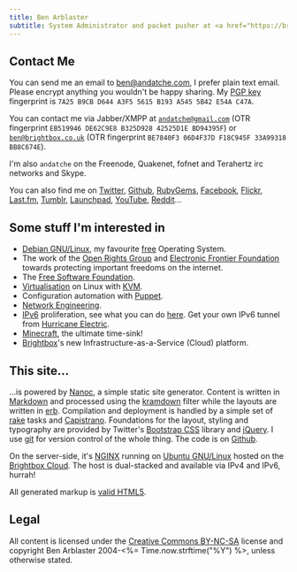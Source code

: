 ```yaml
--- 
title: Ben Arblaster
subtitle: System Administrator and packet pusher at <a href="https://brightbox.com/">Brightbox</a>, hacker, musician, motorcyclist, cat lover.<br />Interested in network engineering, security, virtualisation, config management, Linux, microcontrollers, classic motorcycles.
---
```

## Contact Me

You can send me an email to [ben@andatche.com](mailto:ben@andatche.com), I prefer plain text email. Please encrypt anything you wouldn't be happy sharing. My [PGP key](/andatche.asc) fingerprint is <code>7A25 B9CB D644 A3F5 5615  B193 A545 5B42 E54A C47A</code>.

You can contact me via Jabber/XMPP at <code>andatche@gmail.com</code> (OTR fingerprint <code>EB519946 DE62C9E8 B325D928 42525D1E BD94395F</code>) or <code>ben@brightbox.co.uk</code> (OTR fingerprint <code>BE7840F3 06D4F37D F18C945F 33A99318 BB8C674E</code>).

I'm also <code>andatche</code> on the Freenode, Quakenet, fofnet and Terahertz irc networks and Skype. 

You can also find me on [Twitter](http://twitter.com/andatche), [Github](https://github.com/andatche), [RubyGems](https://rubygems.org/profiles/andatche), [Facebook](http://facebook.com/andatche), [Flickr](http://www.flickr.com/photos/andatche), [Last.fm](http://www.last.fm/user/andatche), [Tumblr](http://sketches.andatche.com), [Launchpad](https://launchpad.net/~andatche), [YouTube](http://www.youtube.com/user/andatche), [Reddit](http://www.reddit.com/user/andatche)...

## Some stuff I'm interested in

* [Debian GNU/Linux](http://debian.org), my favourite [free](http://www.debian.org/intro/free) Operating System.
* The work of the [Open Rights Group](http://www.openrightsgroup.org) and [Electronic Frontier Foundation](https://www.eff.org) towards protecting important freedoms on the internet.
* The [Free Software Foundation](http://www.fsf.org/).
* [Virtualisation](http://libvirt.org/) on Linux with [KVM](http://www.linux-kvm.org/page/Main_Page).
* Configuration automation with [Puppet](http://puppetlabs.com).
* [Network Engineering](/blog/tag/networking/).
* [IPv6](http://en.wikipedia.org/wiki/IPv6) proliferation, see what you can do [here](http://www.ipv6actnow.org/). Get your own IPv6 tunnel from [Hurricane Electric](http://www.tunnelbroker.net/).
* [Minecraft](http://andatche.com/minecraft/), the ultimate time-sink!
* [Brightbox](http://brightbox.com)'s new Infrastructure-as-a-Service (Cloud) platform.

## This site...

...is powered by [Nanoc](http://nanoc.stoneship.org/), a simple static site generator. Content is written in [Markdown](http://daringfireball.net/projects/markdown/) and processed using the [kramdown](http://kramdown.rubyforge.org) filter while the layouts are written in [erb](http://en.wikipedia.org/wiki/ERuby). Compilation and deployment is handled by a simple set of [rake](http://rake.rubyforge.org/) tasks and [Capistrano](https://github.com/capistrano/capistrano). Foundations for the layout, styling and typography are provided by Twitter's [Bootstrap CSS](http://twitter.github.com/bootstrap/) library and [jQuery](http://jquery.com/). I use [git](http://git-scm.com/) for version control of the whole thing. The code is on [Github](https://github.com/andatche/andatche.com).

On the server-side, it's [NGINX](https://www.nginx.com/) running on [Ubuntu GNU/Linux](http://www.ubuntu.com/) hosted on the [Brightbox Cloud](http://brightbox.com). The host is dual-stacked and available via IPv4 and IPv6, hurrah!

All generated markup is [valid HTML5](http://validator.w3.org/check?uri=referer).

## Legal

All content is licensed under the [Creative Commons BY-NC-SA](http://creativecommons.org/licenses/by-nc-sa/3.0/) license and copyright Ben Arblaster 2004-<%= Time.now.strftime("%Y") %>, unless otherwise stated.


